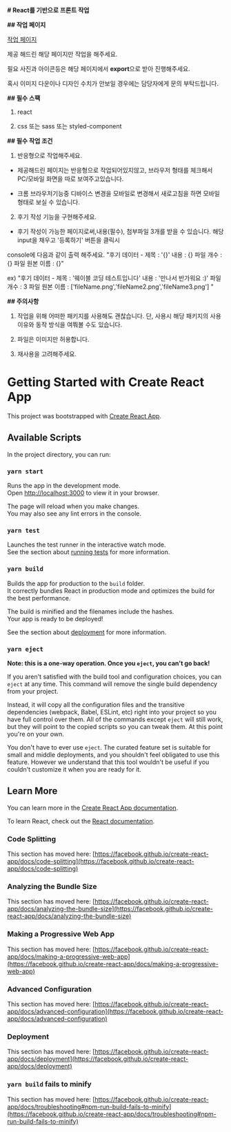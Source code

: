 **# React를 기반으로 프론트 작업**

**## 작업 페이지**

[작업 페이지](https://www.figma.com/file/03lwT0yxsQlLgpiDFEU4CD/%EC%BD%94%EB%94%A9%ED%85%8C%EC%8A%A4%ED%8A%B8?node-id=0%3A1)

제공 해드린 해당 페이지만 작업을 해주세요.

필요 사진과 아이콘등은 해당 페이지에서 **export**으로 받아 진행해주세요.

혹시 이미지 다운이나 디자인 수치가 안보일 경우에는 담당자에게 문의 부탁드립니다.

**## 필수 스팩**

1. react

2. css 또는 sass 또는 styled-component

**## 필수 작업 조건**

1. 반응형으로 작업해주세요.

- 제공해드린 페이지는 반응형으로 작업되어있지않고, 브라우저 형태를 체크해서 PC/모바일 화면을 따로 보여주고있습니다.

- 크롬 브라우저기능중 디바이스 변경을 모바일로 변경해서 새로고침을 하면 모바일 형태로 보실 수 있습니다.

2. 후기 작성 기능을 구현해주세요.

- 후기 작성이 가능한 페이지로써,내용(필수), 첨부파일 3개를 받을 수 있습니다. 해당 input을 채우고 '등록하기' 버튼을 클릭시

console에 다음과 같이 출력 해주세요. "후기 데이터 - 제목 : '{}' 내용 : {} 파일 개수 : {} 파일 원본 이름 : {}"

ex) "후기 데이터 - 제목 : '웨이블 코딩 테스트입니다' 내용 : '만나서 반가워요 :)' 파일 개수 : 3 파일 원본 이름 : ['fileName.png','fileName2.png','fileName3.png'] "

**## 주의사항**

1. 작업을 위해 어떠한 패키지를 사용해도 괜찮습니다. 단, 사용시 해당 패키지의 사용 이유와 동작 방식을 여쭤볼 수도 있습니다.

2. 파일은 이미지만 허용합니다.

3. 재사용을 고려해주세요.



# Getting Started with Create React App

This project was bootstrapped with [Create React App](https://github.com/facebook/create-react-app).

## Available Scripts

In the project directory, you can run:

### `yarn start`

Runs the app in the development mode.\
Open [http://localhost:3000](http://localhost:3000) to view it in your browser.

The page will reload when you make changes.\
You may also see any lint errors in the console.

### `yarn test`

Launches the test runner in the interactive watch mode.\
See the section about [running tests](https://facebook.github.io/create-react-app/docs/running-tests) for more information.

### `yarn build`

Builds the app for production to the `build` folder.\
It correctly bundles React in production mode and optimizes the build for the best performance.

The build is minified and the filenames include the hashes.\
Your app is ready to be deployed!

See the section about [deployment](https://facebook.github.io/create-react-app/docs/deployment) for more information.

### `yarn eject`

**Note: this is a one-way operation. Once you `eject`, you can't go back!**

If you aren't satisfied with the build tool and configuration choices, you can `eject` at any time. This command will remove the single build dependency from your project.

Instead, it will copy all the configuration files and the transitive dependencies (webpack, Babel, ESLint, etc) right into your project so you have full control over them. All of the commands except `eject` will still work, but they will point to the copied scripts so you can tweak them. At this point you're on your own.

You don't have to ever use `eject`. The curated feature set is suitable for small and middle deployments, and you shouldn't feel obligated to use this feature. However we understand that this tool wouldn't be useful if you couldn't customize it when you are ready for it.

## Learn More

You can learn more in the [Create React App documentation](https://facebook.github.io/create-react-app/docs/getting-started).

To learn React, check out the [React documentation](https://reactjs.org/).

### Code Splitting

This section has moved here: [https://facebook.github.io/create-react-app/docs/code-splitting](https://facebook.github.io/create-react-app/docs/code-splitting)

### Analyzing the Bundle Size

This section has moved here: [https://facebook.github.io/create-react-app/docs/analyzing-the-bundle-size](https://facebook.github.io/create-react-app/docs/analyzing-the-bundle-size)

### Making a Progressive Web App

This section has moved here: [https://facebook.github.io/create-react-app/docs/making-a-progressive-web-app](https://facebook.github.io/create-react-app/docs/making-a-progressive-web-app)

### Advanced Configuration

This section has moved here: [https://facebook.github.io/create-react-app/docs/advanced-configuration](https://facebook.github.io/create-react-app/docs/advanced-configuration)

### Deployment

This section has moved here: [https://facebook.github.io/create-react-app/docs/deployment](https://facebook.github.io/create-react-app/docs/deployment)

### `yarn build` fails to minify

This section has moved here: [https://facebook.github.io/create-react-app/docs/troubleshooting#npm-run-build-fails-to-minify](https://facebook.github.io/create-react-app/docs/troubleshooting#npm-run-build-fails-to-minify)
